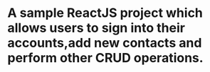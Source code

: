 # A sample ReactJS project which allows users to sign into their accounts,add new contacts and perform other CRUD operations.

